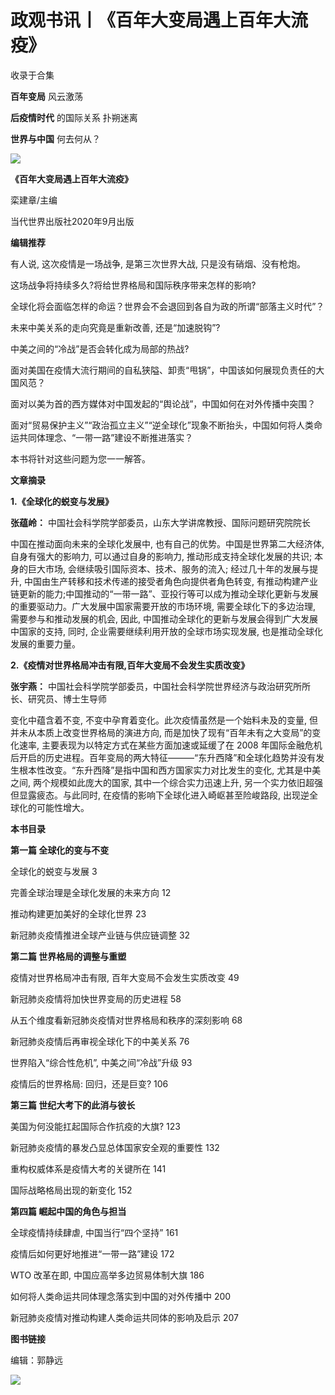 # 政观书讯丨《百年大变局遇上百年大流疫》


收录于合集

**百年变局** 风云激荡  

 **后疫情时代** 的国际关系 扑朔迷离

 **世界与中国** 何去何从？

  

![](/images/202/2.png)

 **《百年大变局遇上百年大流疫》**

栾建章/主编

当代世界出版社2020年9月出版

  

  

  

 **编辑推荐**  

  

有人说, 这次疫情是一场战争, 是第三次世界大战, 只是没有硝烟、没有枪炮。

  

这场战争将持续多久?将给世界格局和国际秩序带来怎样的影响?

  

全球化将会面临怎样的命运？世界会不会退回到各自为政的所谓“部落主义时代”？

  

未来中美关系的走向究竟是重新改善, 还是“加速脱钩”?

  

中美之间的“冷战”是否会转化成为局部的热战?

  

面对美国在疫情大流行期间的自私狭隘、卸责“甩锅”，中国该如何展现负责任的大国风范？

  

面对以美为首的西方媒体对中国发起的“舆论战”，中国如何在对外传播中突围？

  

面对“贸易保护主义”“政治孤立主义”“逆全球化”现象不断抬头，中国如何将人类命运共同体理念、“一带一路”建设不断推进落实？

  

本书将针对这些问题为您一一解答。

  

 **文章摘录**

  

 **1.《全球化的蜕变与发展》**

  

 **张蕴岭：** 中国社会科学院学部委员，山东大学讲席教授、国际问题研究院院长

  

中国在推动面向未来的全球化发展中, 也有自己的优势。中国是世界第二大经济体, 自身有强大的影响力, 可以通过自身的影响力, 推动形成支持全球化发展的共识;
本身的巨大市场, 会继续吸引国际资本、技术、服务的流入; 经过几十年的发展与提升, 中国由生产转移和技术传递的接受者角色向提供者角色转变,
有推动构建产业链更新的能力;中国推动的“一带一路”、亚投行等可以成为推动全球化更新与发展的重要驱动力。广大发展中国家需要开放的市场环境,
需要全球化下的多边治理, 需要参与和推动发展的机会, 因此, 中国推动全球化的更新与发展会得到广大发展中国家的支持, 同时,
企业需要继续利用开放的全球市场实现发展, 也是推动全球化发展的重要力量。

  

 **2.《疫情对世界格局冲击有限,百年大变局不会发生实质改变》**

  

 **张宇燕：** 中国社会科学院学部委员，中国社会科学院世界经济与政治研究所所长、研究员、博士生导师

  

变化中蕴含着不变, 不变中孕育着变化。此次疫情虽然是一个始料未及的变量, 但并未从本质上改变世界格局的演进方向,
而是加快了现有“百年未有之大变局”的变化速率, 主要表现为以特定方式在某些方面加速或延缓了在 2008
年国际金融危机后开启的历史进程。百年变局的两大特征———“东升西降”和全球化趋势并没有发生根本性改变。“东升西降”是指中国和西方国家实力对比发生的变化,
尤其是中美之间, 两个规模如此庞大的国家, 其中一个综合实力迅速上升, 另一个实力依旧超强但显露疲态。与此同时, 在疫情的影响下全球化进入崎岖甚至险峻路段,
出现逆全球化的可能性增大。

  

 **本书目录**

  

 **第一篇 全球化的变与不变**

全球化的蜕变与发展 3

完善全球治理是全球化发展的未来方向 12

推动构建更加美好的全球化世界 23

新冠肺炎疫情推进全球产业链与供应链调整 32

  

 **第二篇 世界格局的调整与重塑**

疫情对世界格局冲击有限, 百年大变局不会发生实质改变 49

新冠肺炎疫情将加快世界变局的历史进程 58

从五个维度看新冠肺炎疫情对世界格局和秩序的深刻影响 68

新冠肺炎疫情后再审视全球化下的中美关系 76

世界陷入“综合性危机”, 中美之间“冷战”升级 93

疫情后的世界格局: 回归，还是巨变? 106

  

 **第三篇 世纪大考下的此消与彼长**

美国为何没能扛起国际合作抗疫的大旗? 123

新冠肺炎疫情的暴发凸显总体国家安全观的重要性 132

重构权威体系是疫情大考的关键所在 141

国际战略格局出现的新变化 152

  

 **第四篇 崛起中国的角色与担当**

全球疫情持续肆虐, 中国当行“四个坚持” 161

疫情后如何更好地推进“一带一路”建设 172

WTO 改革在即, 中国应高举多边贸易体制大旗 186

如何将人类命运共同体理念落实到中国的对外传播中 200

新冠肺炎疫情对推动构建人类命运共同体的影响及启示 207

  

 **图书链接**

编辑：郭静远  
  
![](/images/202/3.jpeg)

  

